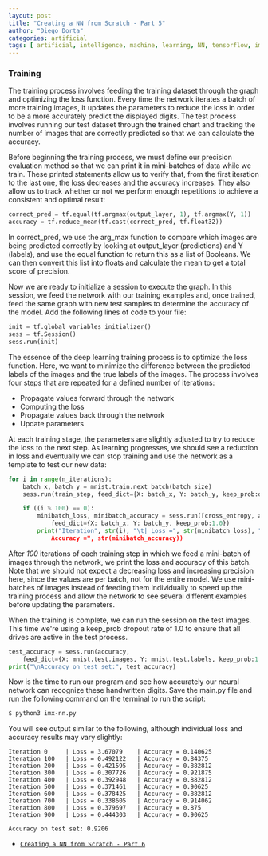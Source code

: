 ```yaml
---
layout: post
title: "Creating a NN from Scratch - Part 5"
author: "Diego Dorta"
categories: artificial
tags: [ artificial, intelligence, machine, learning, NN, tensorflow, imx8 ]
---
```


### Training

The training process involves feeding the training dataset through the graph and
optimizing the loss function. Every time the network iterates a batch of more
training images, it updates the parameters to reduce the loss in order to be a
more accurately predict the displayed digits. The test process involves running
our test dataset through the trained chart and tracking the number of images
that are correctly predicted so that we can calculate the accuracy.

Before beginning the training process, we must define our precision evaluation
method so that we can print it in mini-batches of data while we train. These
printed statements allow us to verify that, from the first iteration to the
last one, the loss decreases and the accuracy increases. They also allow us
to track whether or not we perform enough repetitions to achieve a consistent
and optimal result:

```python
correct_pred = tf.equal(tf.argmax(output_layer, 1), tf.argmax(Y, 1))
accuracy = tf.reduce_mean(tf.cast(correct_pred, tf.float32))
```
In correct_pred, we use the arg_max function to compare which images are being
predicted correctly by looking at output_layer (predictions) and Y (labels),
and use the equal function to return this as a list of Booleans. We can then
convert this list into floats and calculate the mean to get a total score
of precision.

Now we are ready to initialize a session to execute the graph. In this session,
we feed the network with our training examples and, once trained, feed the same
graph with new test samples to determine the accuracy of the model. Add the
following lines of code to your file:

```python
init = tf.global_variables_initializer()
sess = tf.Session()
sess.run(init)
```
The essence of the deep learning training process is to optimize the loss function.
Here, we want to minimize the difference between the predicted labels of the images
and the true labels of the images. The process involves four steps that are repeated
for a defined number of iterations:

* Propagate values ​​forward through the network
* Computing the loss
* Propagate values ​​back through the network
* Update parameters

At each training stage, the parameters are slightly adjusted to try to reduce the
loss to the next step. As learning progresses, we should see a reduction in loss
and eventually we can stop training and use the network as a template to test our
new data:

```python
for i in range(n_iterations):
    batch_x, batch_y = mnist.train.next_batch(batch_size)
    sess.run(train_step, feed_dict={X: batch_x, Y: batch_y, keep_prob:dropout})

    if ((i % 100) == 0):
        minibatch_loss, minibatch_accuracy = sess.run([cross_entropy, accuracy],
        	feed_dict={X: batch_x, Y: batch_y, keep_prob:1.0})
        print("Iteration", str(i), "\t| Loss =", str(minibatch_loss), "\t|
        	Accuracy =", str(minibatch_accuracy))
```

After _100_ iterations of each training step in which we feed a mini-batch of images
through the network, we print the loss and accuracy of this batch. Note that we
should not expect a decreasing loss and increasing precision here, since the values
​​are per batch, not for the entire model. We use mini-batches of images instead of
feeding them individually to speed up the training process and allow the network
to see several different examples before updating the parameters.

When the training is complete, we can run the session on the test images. This time
we're using a keep_prob dropout rate of 1.0 to ensure that all drives are active in
the test process.

```python
test_accuracy = sess.run(accuracy,
	feed_dict={X: mnist.test.images, Y: mnist.test.labels, keep_prob:1.0})
print("\nAccuracy on test set:", test_accuracy)
```
Now is the time to run our program and see how accurately our neural network can
recognize these handwritten digits. Save the main.py file and run the following
command on the terminal to run the script:

```bash
$ python3 imx-nn.py
```
You will see output similar to the following, although individual loss and accuracy
results may vary slightly:

```output
Iteration 0     | Loss = 3.67079    | Accuracy = 0.140625
Iteration 100   | Loss = 0.492122   | Accuracy = 0.84375
Iteration 200   | Loss = 0.421595   | Accuracy = 0.882812
Iteration 300   | Loss = 0.307726   | Accuracy = 0.921875
Iteration 400   | Loss = 0.392948   | Accuracy = 0.882812
Iteration 500   | Loss = 0.371461   | Accuracy = 0.90625
Iteration 600   | Loss = 0.378425   | Accuracy = 0.882812
Iteration 700   | Loss = 0.338605   | Accuracy = 0.914062
Iteration 800   | Loss = 0.379697   | Accuracy = 0.875
Iteration 900   | Loss = 0.444303   | Accuracy = 0.90625

Accuracy on test set: 0.9206
```
- [`Creating a NN from Scratch - Part 6`](https://diegodorta.com.br/artificial/Creating-NN-using-Tensorflow-6.html)

